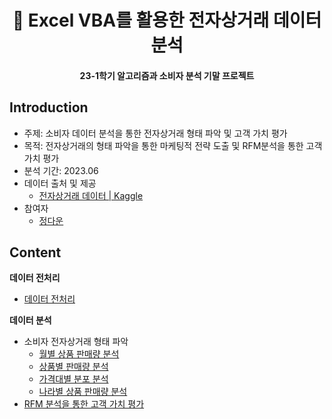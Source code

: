 <h1 align="center"> 🏪 Excel VBA를 활용한 전자상거래 데이터 분석 </h1>
<h4 align="center"> 23-1학기 알고리즘과 소비자 분석 기말 프로젝트 </h4>

## Introduction
- 주제: 소비자 데이터 분석을 통한 전자상거래 형태 파악 및 고객 가치 평가
- 목적: 전자상거래의 형태 파악을 통한 마케팅적 전략 도출 및 RFM분석을 통한 고객 가치 평가 
- 분석 기간: 2023.06
- 데이터 출처 및 제공
    - [전자상거래 데이터 | Kaggle](https://www.kaggle.com/datasets/carrie1/ecommerce-data?resource=download)
- 참여자
    - [정다운](https://github.com/daunJJ)
  
## Content 
**데이터 전처리** 
- [데이터 전처리](https://github.com/daunJJ/Algorithm_and_ConsumerAnalysis/blob/main/Code/%EB%8D%B0%EC%9D%B4%ED%84%B0%20%EC%A0%84%EC%B2%98%EB%A6%AC.xlsm)

**데이터 분석**
- 소비자 전자상거래 형태 파악 
  - [월별 상품 판매량 분석](https://github.com/daunJJ/Algorithm_and_ConsumerAnalysis/blob/main/Code/%EB%8D%B0%EC%9D%B4%ED%84%B0%20%EC%A0%84%EC%B2%98%EB%A6%AC.xlsm)
  - [상품별 판매량 분석](https://github.com/daunJJ/Algorithm_and_ConsumerAnalysis/blob/main/Code/%EC%83%81%ED%92%88%EB%B3%84%20%ED%8C%90%EB%A7%A4%EB%9F%89%20%EB%B6%84%EC%84%9D.xlsm)
  - [가격대별 분포 분석](https://github.com/daunJJ/Algorithm_and_ConsumerAnalysis/blob/main/Code/%EA%B0%80%EA%B2%A9%EB%8C%80%EB%B3%84%20%EB%B6%84%ED%8F%AC.xlsm)
  - [나라별 상품 판매량 분석](https://github.com/daunJJ/Algorithm_and_ConsumerAnalysis/blob/main/Code/%EB%82%98%EB%9D%BC%EB%B3%84%20%EC%83%81%ED%92%88%20%ED%8C%90%EB%A7%A4%EB%9F%89%20%EB%B6%84%EC%84%9D.xlsm)
- [RFM 분석을 통한 고객 가치 평가](https://github.com/daunJJ/Algorithm_and_ConsumerAnalysis/blob/main/Code/RFM%20%EB%B6%84%EC%84%9D.xlsm) 

